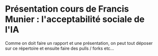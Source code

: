 # Présentation cours de Francis Munier : l'acceptabilité sociale de l'IA

Comme on doit faire un rapport et une présentation, on peut tout déposer sur ce répertoire et ensuite faire des pulls / forks etc...
